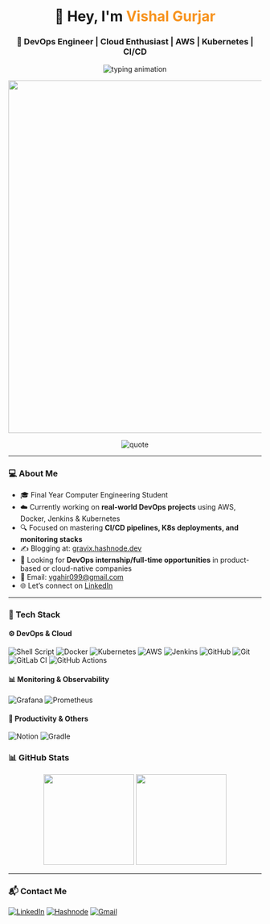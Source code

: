 <h1 align="center">🚀 Hey, I'm <span style="color:#f7931e;">Vishal Gurjar</span></h1>
<h3 align="center">🔧 DevOps Engineer | Cloud Enthusiast | AWS | Kubernetes | CI/CD</h3>

<p align="center">
  <img src="https://readme-typing-svg.herokuapp.com?font=Fira+Code&pause=1000&color=00F7FF&vCenter=true&multiline=true&width=500&height=70&lines=Code...Build...Ship...Scale...Repeat.;Cloud+Automation+is+an+Art+🎯;We+Don't+Click+Deploy...We+Automate+it+🚀" alt="typing animation">
</p>

<p align="center">
  <img src="https://assets-global.website-files.com/63209db5d3d7166c3779bece/63f8f4789bb2082c0a79f20c_build%20ship%20scale.gif" width="700"/>
</p>

<p align="center">
  <img src="https://readme-typing-svg.demolab.com?font=Fira+Code&weight=700&pause=1000&color=FF6F91&center=true&vCenter=true&width=600&lines=🔥+Break+Things+Locally%2C+Scale+Globally;⚙️+Scripted+Solutions+%3E+Manual+Chaos;☸️+DevOps+%7C+Kubernetes+%7C+Cloud+Warrior" alt="quote" />
</p>

---

### 💻 About Me

- 🎓 Final Year Computer Engineering Student  
- ☁️ Currently working on **real-world DevOps projects** using AWS, Docker, Jenkins & Kubernetes  
- 🔍 Focused on mastering **CI/CD pipelines, K8s deployments, and monitoring stacks**  
- ✍️ Blogging at: [gravix.hashnode.dev](https://gravix.hashnode.dev)  
- 💼 Looking for **DevOps internship/full-time opportunities** in product-based or cloud-native companies  
- 📧 Email: [vgahir099@gmail.com](mailto:vgahir099@gmail.com)  
- 🌐 Let’s connect on [LinkedIn](http://www.linkedin.com/in/vg-ahir-444-devops)

---

### 🧰 Tech Stack

#### ⚙️ DevOps & Cloud
<p>
  <img src="https://img.icons8.com/ios-filled/40/000000/gnu-bash.png" title="Shell Script"/>
  <img src="https://img.icons8.com/color/48/docker.png" title="Docker"/>
  <img src="https://img.icons8.com/color/48/kubernetes.png" title="Kubernetes"/>
  <img src="https://img.icons8.com/color/48/amazon-web-services.png" title="AWS"/>
  <img src="https://img.icons8.com/color/48/jenkins.png" title="Jenkins"/>
  <img src="https://img.icons8.com/fluency/48/github.png" title="GitHub"/>
  <img src="https://img.icons8.com/fluency/48/git.png" title="Git"/>
  <img src="https://img.icons8.com/color/48/gitlab.png" title="GitLab CI"/>
  <img src="https://img.icons8.com/color/48/github.png" title="GitHub Actions"/>
</p>

#### 📊 Monitoring & Observability
<p>
  <img src="https://img.icons8.com/fluency/48/grafana.png" title="Grafana"/>
  <img src="https://img.icons8.com/external-tal-revivo-color-tal-revivo/48/external-prometheus-a-monitoring-system-and-time-series-database-logo-color-tal-revivo.png" title="Prometheus"/>
</p>

#### 🧠 Productivity & Others
<p>
  <img src="https://img.icons8.com/ios-filled/50/notion.png" title="Notion"/>
  <img src="https://img.icons8.com/fluency/48/gradle.png" title="Gradle"/>
</p>



### 📊 GitHub Stats

<p align="center">
  <img src="https://github-readme-stats.vercel.app/api?username=gurjar-vishal&show_icons=true&theme=tokyonight&hide_title=true&count_private=true" height="180"/>
  <img src="https://github-readme-streak-stats.herokuapp.com/?user=gurjar-vishal&theme=tokyonight" height="180"/>
</p>

---

### 📬 Contact Me

[![LinkedIn](https://img.shields.io/badge/LinkedIn-blue?style=for-the-badge&logo=linkedin)](http://www.linkedin.com/in/vg-ahir-444-devops)
[![Hashnode](https://img.shields.io/badge/Blog-Hashnode-blue?style=for-the-badge&logo=hashnode)](https://gravix.hashnode.dev)
[![Gmail](https://img.shields.io/badge/Gmail-red?style=for-the-badge&logo=gmail&logoColor=white)](mailto:vgahir099@gmail.com)
